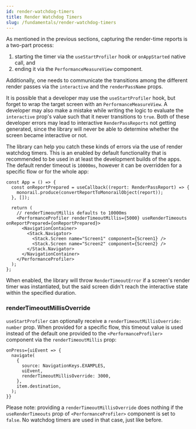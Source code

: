 ```yaml
---
id: render-watchdog-timers
title: Render Watchdog Timers
slug: /fundamentals/render-watchdog-timers
---
```


As mentioned in the previous sections, capturing the render-time reports is a two-part process:

1. starting the timer via the `useStartProfiler` hook or `onAppStarted` native call, and
2. ending it via the `PerformanceMeasureView` component.

Additionally, one needs to communicate the transitions among the different render passes via the `interactive` and the `renderPassName` props.

It is possible that a developer may use the `useStartProfiler` hook, but forget to wrap the target screen with an `PerformanceMeasureView`. A developer may also make a mistake while writing the logic to evaluate the `interactive` prop's value such that it never transitions to `true`. Both of these developer errors may lead to interactive `RenderPassReports` not getting generated, since the library will never be able to determine whether the screen became interactive or not.

The library can help you catch these kinds of errors via the use of render watchdog timers. This is an enabled by default functionality that is recommended to be used in at least the development builds of the apps.
The default render timeout is `10000ms`, however it can be overridden for a specific flow or for the whole app:

```tsx
const App = () => {
  const onReportPrepared = useCallback((report: RenderPassReport) => {
    monorail.produce(convertReportToMonorailObject(report));
  }, []);

  return (
    // renderTimeoutMillis defaults to 10000ms
    <PerformanceProfiler renderTimeoutMillis={5000} useRenderTimeouts onReportPrepared={onReportPrepared}>
      <NavigationContainer>
        <Stack.Navigator>
          <Stack.Screen name="Screen1" component={Screen1} />
          <Stack.Screen name="Screen2" component={Screen2} />
        </Stack.Navigator>
      </NavigationContainer>
    </PerformanceProfiler>
  );
};
```

When enabled, the library will throw `RenderTimeoutError` if a screen's render timer was instantiated, but the said screen didn't reach the interactive state within the specified duration.

### renderTimeoutMillisOverride

`useStartProfiler` can optionally receive a `renderTimeoutMillisOverride: number` prop. When provided for a specific flow, this timeout value is used instead of the default one provided to the `<PerformanceProfiler>` component via the `renderTimeoutMillis` prop:

```tsx
onPress={uiEvent => {
  navigate(
    {
      source: NavigationKeys.EXAMPLES,
      uiEvent,
      renderTimeoutMillisOverride: 3000,
    },
    item.destination,
  );
}}
```

Please note: providing a `renderTimeoutMillisOverride` does nothing if the `useRenderTimeouts` prop of `<PerformanceProfiler>` component is set to `false`. No watchdog timers are used in that case, just like before.
